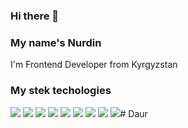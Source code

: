 ### Hi there 👋



### My name's Nurdin
I'm Frontend Developer from Kyrgyzstan  


### My stek techologies

<img src="https://img.shields.io/badge/HTML5-E34F26?style=for-the-badge&logo=HTML5&logoColor=black"/> <img src="https://img.shields.io/badge/CSS3-1572B6?style=for-the-badge&logo=CSS3&logoColor=black"/> <img src="https://img.shields.io/badge/Sass-CC6699?style=for-the-badge&logo=Sass&logoColor=black"/> <img src="https://img.shields.io/badge/React-61DAFB?style=for-the-badge&logo=React&logoColor=black"/> <img src="https://img.shields.io/badge/redux-764ABC?style=for-the-badge&logo=Redux&logoColor=black"/> <img src="https://img.shields.io/badge/typescript-3178C6?style=for-the-badge&logo=typescript&logoColor=black"/> <img src="https://img.shields.io/badge/Javascript-F7DF1E?style=for-the-badge&logo=Javascript&logoColor=black"/> <img src="https://img.shields.io/badge/Figma-F24E1E?style=for-the-badge&logo=Figma&logoColor=black"/> <img src="https://img.shields.io/badge/Git-DAFF7D?style=for-the-badge&logo=Git&logoColor=black"/># Daur
